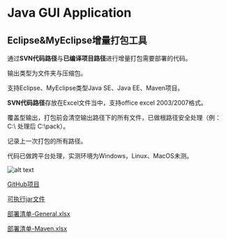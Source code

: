 # Java GUI Application



## Eclipse&MyEclipse增量打包工具

通过**SVN代码路径**与**已编译项目路径**进行增量打包需要部署的代码。

输出类型为文件夹与压缩包。

支持Eclipse、MyEclipse类型Java SE、Java EE、Maven项目。

**SVN代码路径**存放在Excel文件当中，支持office excel 2003/2007格式。

覆盖型输出，打包前会清空输出路径下的所有文件，已做根路径安全处理（例：C:\ 处理后 C:\pack）。

记录上一次打包的所有路径。

代码已做跨平台处理，实测环境为Windows，Linux、MacOS未测。

![alt text](http://upload-images.jianshu.io/upload_images/2579299-fdfe24ecf7369e20.png?imageMogr2/auto-orient/strip%7CimageView2/2/w/700 "Title")

[GitHub项目](https://github.com/dunhanson/GUI)

[可执行jar文件](http://dunhanson.oss-cn-shenzhen.aliyuncs.com/file/Eclipse%26MyEclipse%E5%A2%9E%E9%87%8F%E6%89%93%E5%8C%85%E5%B7%A5%E5%85%B7%20V1.0.0.jar)

[部署清单-General.xlsx](http://dunhanson.oss-cn-shenzhen.aliyuncs.com/file/%E9%83%A8%E7%BD%B2%E6%B8%85%E5%8D%95-General.xlsx)

[部署清单-Maven.xlsx](http://dunhanson.oss-cn-shenzhen.aliyuncs.com/file/%E9%83%A8%E7%BD%B2%E6%B8%85%E5%8D%95-Maven.xlsx)



